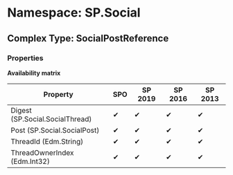 # Namespace: SP.Social

## Complex Type: SocialPostReference

### Properties

**Availability matrix**

Property | SPO | SP 2019 | SP 2016 | SP 2013
----------|-----|---------|---------|--------
Digest (SP.Social.SocialThread) | ✔ | ✔ | ✔ | ✔
Post (SP.Social.SocialPost) | ✔ | ✔ | ✔ | ✔
ThreadId (Edm.String) | ✔ | ✔ | ✔ | ✔
ThreadOwnerIndex (Edm.Int32) | ✔ | ✔ | ✔ | ✔
